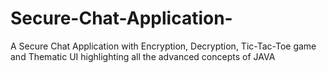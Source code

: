 # Secure-Chat-Application-
 A Secure Chat Application with Encryption, Decryption, Tic-Tac-Toe game and Thematic UI highlighting all the advanced concepts of JAVA
